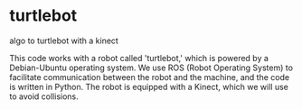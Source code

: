 # turtlebot
algo to turtlebot with a kinect

This code works with a robot called 'turtlebot,' which is powered by a Debian-Ubuntu operating system. We use ROS (Robot Operating System) to facilitate communication between the robot and the machine, and the code is written in Python. The robot is equipped with a Kinect, which we will use to avoid collisions.
